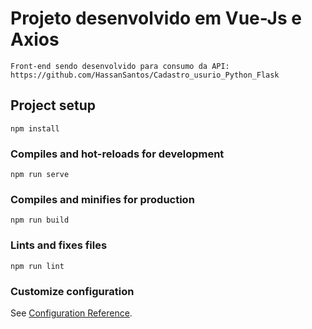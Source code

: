 # Projeto desenvolvido em Vue-Js e Axios
```
Front-end sendo desenvolvido para consumo da API:
https://github.com/HassanSantos/Cadastro_usurio_Python_Flask

```

## Project setup
```
npm install
```

### Compiles and hot-reloads for development
```
npm run serve
```

### Compiles and minifies for production
```
npm run build
```

### Lints and fixes files
```
npm run lint
```

### Customize configuration
See [Configuration Reference](https://cli.vuejs.org/config/).

